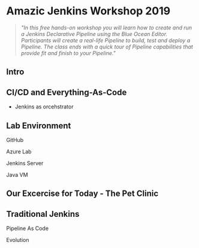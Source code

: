 # Amazic Jenkins Workshop 2019



> *"In this free hands-on workshop you will learn how to create and run a Jenkins Declarative Pipeline using the Blue Ocean Editor. Participants will create a real-life Pipeline to build, test and deploy a Pipeline. The class ends with a quick tour of Pipeline capabilities that provide fit and finish to your Pipeline."*



## Intro









## CI/CD and Everything-As-Code

- Jenkins as orcehstrator





##  Lab Environment

GitHub

Azure Lab

Jenkins Server

Java VM



## Our Excercise for Today - The Pet Clinic







## Traditional Jenkins



Pipeline As Code

Evolution





